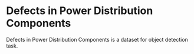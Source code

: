# Defects in Power Distribution Components

Defects in Power Distribution Components is a dataset for object detection task.